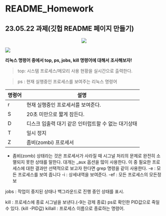# README_Homework
23.05.22 과제(깃헙 README 페이지 만들기)
---
<p align="center">
  <img src="https://github.com/Bitanee/README_Homework/assets/97078968/d68902cd-46e8-4457-88eb-3ef67c487c62">
</p>

<img src="https://img.shields.io/badge/C언어-A8B9CC?style=flat&logo=c&logoColor=white"/>

**리눅스 명령어 중에서 top, ps, jobs, kill 명령어에 대해서 조사해보자!**

>top: 시스템 프로세스/메모리 사용 현황을 실시간으로 출력한다.

>ps : 현재 실행중인 프로세스를 보여주는 리눅스 명령어

|명령어|설명|
|------|---|
|r|현재 실행중인 프로세서를 보여준다.|
|S|20초 미만으로 짧게 잠든다. |
|D|디스크 입출력 대기 같은 인터럽트할 수 없는 대기상태 |
|T|일시 정지  |
|Z|좀비(zombi) 프로세서 |
- 좀비(zomb) 상태라는 것은 프로세서가 사라질 때 시그널 처리의 문제로 완전히 소멸되지 못한 상태를 말한다.
	대개는 _aux 옵션을 많이 사용한다. 이 중 필요한 프로세스에 대한 결과만 선택적으로
	보고자 한다면 grep 명령을 같이 사용한다. 
	-e : 모든 프로세스를 보여 줍니다
	-i : 상세내역을 보여준다.
	-ef : 모든 프로세스의 모든정보

jobs : 작업이 중지된 상태나 백그라운드로 진행 중인 상태를 표시.

kill : 프로세스에 종료 시그널을 보낸다.(-9는 강제 종료)
	ps로 확인한 PID값으로 죽일 수 있다.
	(kill -PID값)
killall : 프로세스 이름으로 종료하는 명령어.
